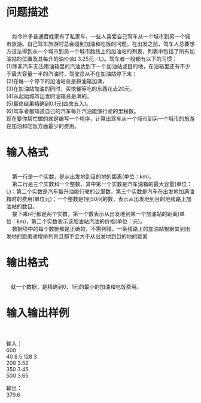 

# 问题描述

</h3><br/>
    如今许多普通百姓家有了私家车，一些人喜爱自己驾车从一个城市到另一个城市旅游。自己驾车旅游时总会碰到加油和吃饭的问题，在出发之前，驾车人总要想方设法得到从一个城市到另一个城市路线上的加油站的列表，列表中包括了所有加油站的位置及其每升的油价(如  3.25元／L)。驾车者一般都有以下的习惯：<br/>
(1)除非汽车无法用油箱里的汽油达到下一个加油站或目的地，在油箱里还有不少于最大容量一半的汽油时，驾驶员从不在加油站停下来；<br/>
(2)在每一个停下的加油站总是将油箱加满，<br/>
(3)在加油站加油的同时，买快餐等吃的东西花去20元。<br/>
(4)从起始城市出发时油箱总是满的。<br/>
(5)最终结果精确到0.1元(四舍五入)。<br/>
(6)驾车者都知道自己的汽车每升汽油能够行驶的里程数。<br/>
现在要你帮忙做的就是编写一个程序，计算出驾车从一个城市到另一个城市的旅游在加油和吃饭方面最少的费用。

# 输入格式

 <br/>
    第一行是一个实数，是从出发地到目的地的距离(单位：km)。<br/>
    第二行是三个实数和一个整数，其中第一个实数是汽车油箱的最大容量(单位：L)；第二个实数是汽车每升油能行驶的公里数，第三个实数是汽车在出发地加满油箱时的费用(单位元)；一个整数是1到50间的数，表示从出发地到目的地线路上加油站的数目。<br/>
    接下来n行都是两个实数，第一个数表示从出发地到某一个加油站的距离(单位：km)，第二个实数表示该加油站汽油的价格(单位：元)。<br/>
    数据项中的每个数据都是正确的，不需判错。一条线路上的加油站根据其到出发地的距离递增排列并且都不会大于从出发地到目的地的距离

# 输出格式

 <br/>
   就一个数据，是精确到0．1元的最小的加油和吃饭费用。

# 输入输出样例

<br/>
 <b><br/>
</b>输入： <br/>
600<br/>
40 8.5 128 3<br/>
200  3.52<br/>
350 3.45<br/>
500 3.65
<p></p>
<p>
输出：<br/>
379.6
</p>
